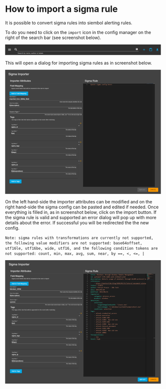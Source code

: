 # How to import a sigma rule
It is possible to convert sigma rules into siembol alerting rules.

To do you need to click on the `import` icon in the config manager on the right of the search bar (see screenshot below).

<img src="../screenshots/import_icon.png" alt="drawing"/>

This will open a dialog for importing sigma rules as in screenshot below.

<img src="../screenshots/sigma_importer_init.png" alt="drawing"/>

On the left hand-side the importer attributes can be modified and on the right hand-side the sigma config can be pasted and edited if needed. Once everything is filled in, as in screenshot below, click on the import button. If the sigma rule is valid and supported an error dialog will pop up with more details about the error. If successful you will be redirected the the new config. 

`Note: sigma rules with transformations are currently not supported, the following value modifiers are not supported: base64offset, utf16le, utf16be, wide, utf16, and the following condition tokens are not supported: count, min, max, avg, sum, near, by ==, <, <=, |`

<img src="../screenshots/sigma_importer_valid.png" alt="drawing"/>
